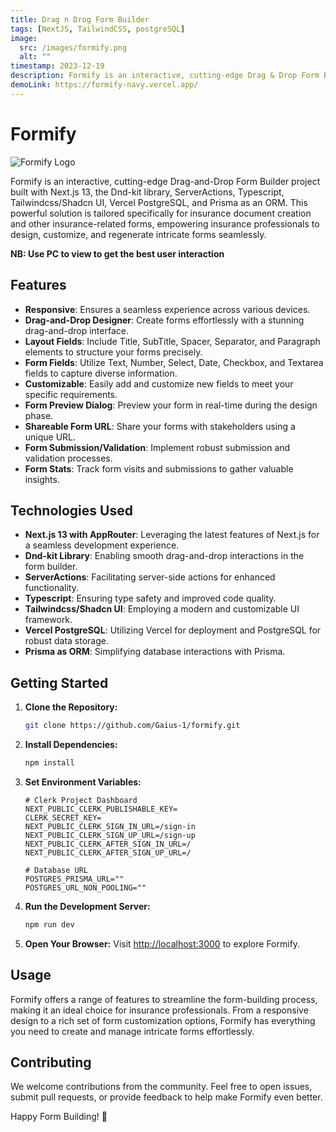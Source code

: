 ```yaml
---
title: Drag n Drog Form Builder
tags: [NextJS, TailwindCSS, postgreSQL]
image:
  src: /images/formify.png
  alt: ""
timestamp: 2023-12-19
description: Formify is an interactive, cutting-edge Drag & Drop Form Builder built to enable users to design forms faster.
demoLink: https://formify-navy.vercel.app/
---
```


# Formify

![Formify Logo](/images/formify.png)

Formify is an interactive, cutting-edge Drag-and-Drop Form Builder project built with Next.js 13, the Dnd-kit library, ServerActions, Typescript, Tailwindcss/Shadcn UI, Vercel PostgreSQL, and Prisma as an ORM. This powerful solution is tailored specifically for insurance document creation and other insurance-related forms, empowering insurance professionals to design, customize, and regenerate intricate forms seamlessly.

**NB: Use PC to view to get the best user interaction**

## Features

- **Responsive**: Ensures a seamless experience across various devices.
- **Drag-and-Drop Designer**: Create forms effortlessly with a stunning drag-and-drop interface.
- **Layout Fields**: Include Title, SubTitle, Spacer, Separator, and Paragraph elements to structure your forms precisely.
- **Form Fields**: Utilize Text, Number, Select, Date, Checkbox, and Textarea fields to capture diverse information.
- **Customizable**: Easily add and customize new fields to meet your specific requirements.
- **Form Preview Dialog**: Preview your form in real-time during the design phase.
- **Shareable Form URL**: Share your forms with stakeholders using a unique URL.
- **Form Submission/Validation**: Implement robust submission and validation processes.
- **Form Stats**: Track form visits and submissions to gather valuable insights.

## Technologies Used

- **Next.js 13 with AppRouter**: Leveraging the latest features of Next.js for a seamless development experience.
- **Dnd-kit Library**: Enabling smooth drag-and-drop interactions in the form builder.
- **ServerActions**: Facilitating server-side actions for enhanced functionality.
- **Typescript**: Ensuring type safety and improved code quality.
- **Tailwindcss/Shadcn UI**: Employing a modern and customizable UI framework.
- **Vercel PostgreSQL**: Utilizing Vercel for deployment and PostgreSQL for robust data storage.
- **Prisma as ORM**: Simplifying database interactions with Prisma.

## Getting Started

1. **Clone the Repository:**
   ```bash
   git clone https://github.com/Gaius-1/formify.git
   ```

2. **Install Dependencies:**
   ```bash
   npm install
   ```

3. **Set Environment Variables:**
    ```.env
    # Clerk Project Dashboard
    NEXT_PUBLIC_CLERK_PUBLISHABLE_KEY=
    CLERK_SECRET_KEY=
    NEXT_PUBLIC_CLERK_SIGN_IN_URL=/sign-in
    NEXT_PUBLIC_CLERK_SIGN_UP_URL=/sign-up
    NEXT_PUBLIC_CLERK_AFTER_SIGN_IN_URL=/
    NEXT_PUBLIC_CLERK_AFTER_SIGN_UP_URL=/

    # Database URL
    POSTGRES_PRISMA_URL=""
    POSTGRES_URL_NON_POOLING=""
    ```

4. **Run the Development Server:**
   ```bash
   npm run dev
   ```

4. **Open Your Browser:**
   Visit [http://localhost:3000](http://localhost:3000) to explore Formify.

## Usage
Formify offers a range of features to streamline the form-building process, making it an ideal choice for insurance professionals. From a responsive design to a rich set of form customization options, Formify has everything you need to create and manage intricate forms effortlessly.

<!-- ## Screenshots

### Form Creation UI
![Form Creation UI](./public/form-creation.png)

### Form Preview
![Form Preview](./public/form-preview.png) -->

## Contributing

We welcome contributions from the community. Feel free to open issues, submit pull requests, or provide feedback to help make Formify even better.

Happy Form Building! 🚀